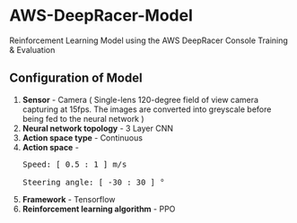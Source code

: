 # AWS-DeepRacer-Model
Reinforcement Learning Model using the AWS DeepRacer Console
Training & Evaluation

## Configuration of Model
1. **Sensor** - Camera ( Single-lens 120-degree field of view camera capturing at 15fps. The images are converted into greyscale before being fed to the neural network )
1. **Neural network topology** - 3 Layer CNN
1. **Action space type** - Continuous
1. **Action space** - <pre>Speed: [ 0.5 : 1 ] m/s <br /> 
                           Steering angle: [ -30 : 30 ] °</pre>      
1. **Framework** - Tensorflow
1. **Reinforcement learning algorithm** - PPO




